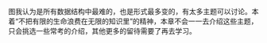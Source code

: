 图我认为是所有数据结构中最难的，也是形式最多变的，有太多主题可以讨论。本着“不把有限的生命浪费在无限的知识里”的精神，本章不会一一去介绍这些主题，只会挑选一些常考的介绍，其他更多的留待需要了再去学习。